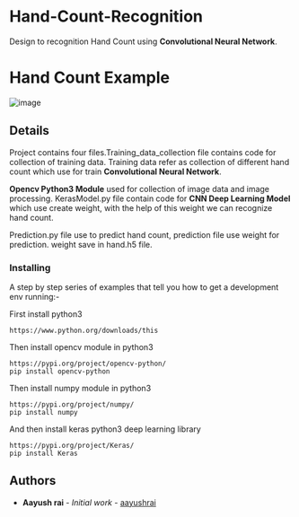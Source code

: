 # Hand-Count-Recognition

Design to recognition Hand Count using **Convolutional Neural Network**.

# Hand Count Example

![image](https://www.jonnyhatesmarketing.com/wp-content/uploads/2019/01/5-steps-1080x675.jpg)

## Details

Project contains four files.Training_data_collection file contains code for collection of training data. Training data refer as collection of different hand count which use for train **Convolutional Neural Network**.

**Opencv Python3 Module** used for collection of image data and image processing. KerasModel.py file contain code for **CNN Deep Learning Model** which use create weight, with the help of this weight we can recognize hand count. 

Prediction.py file use to predict hand count, prediction file use weight for prediction. weight save in hand.h5 file.

### Installing

A step by step series of examples that tell you how to get a development env running:-

First install python3 

```
https://www.python.org/downloads/this 
```

Then install opencv module in python3 

```
https://pypi.org/project/opencv-python/
pip install opencv-python
```

Then install numpy module in python3

```
https://pypi.org/project/numpy/
pip install numpy
```
And then install keras python3 deep learning library

```
https://pypi.org/project/Keras/
pip install Keras
```
## Authors

* **Aayush rai** - *Initial work* - [aayushrai](https://github.com/aayushrai)
